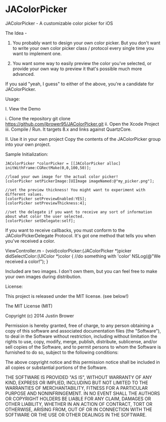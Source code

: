 JAColorPicker
=============

JAColorPicker - A customizable color picker for iOS

The Idea -
  1. You probably want to design your own color picker. But you don't want to write your own color picker class / protocol
  every single time you want to implement one.
  
  2. You want some way to easily preview the color you've selected, or provide your own way to preview it that's 
  possible much more advanced.
  
If you said "yeah, I guess" to either of the above, you're a candidate for JAColorPicker.


Usage:

I. View the Demo

i. Clone the repository
    git clone https://github.com/jbrower95/JAColorPicker.git
ii. Open the Xcode Project
iii. Compile / Run. It targets 8.x and links against QuartzCore.


II. Use it in your own project
Copy the contents of the JAColorPicker group into your own project.


Sample Initialization:
    
    JAColorPicker *colorPicker = [[JAColorPicker alloc] initWithFrame:CGRectMake(0,0,100,50)];
    
    //load your own image for the actual color picker!
    [colorPicker setPickerImage:[UIImage imageNamed:@"my_picker.png"];
    
    //set the preview thickness! You might want to experiment with different values.
    [colorPicker setPreviewEnabled:YES];
    [colorPicker setPreviewThickness:4];

    //set the delegate if you want to receive any sort of information about what color the user selected.
    [colorPicker setDelegate:self];
    
If you want to receive callbacks, you must conform to the JAColorPickerDelegate Protocol. It's got one method that tells you when you've received a color.

ViewController.m
    - (void)colorPicker:(JAColorPicker *)picker didSelectColor:(UIColor *)color {
        //do something with 'color'
        NSLog(@"We received a color!");
    }
    
Included are two images. I don't own them, but you can feel free to make your own images during distribution.

License:

This project is released under the MIT license. (see below!)

The MIT License (MIT)

Copyright (c) 2014 Justin Brower

Permission is hereby granted, free of charge, to any person obtaining a copy
of this software and associated documentation files (the "Software"), to deal
in the Software without restriction, including without limitation the rights
to use, copy, modify, merge, publish, distribute, sublicense, and/or sell
copies of the Software, and to permit persons to whom the Software is
furnished to do so, subject to the following conditions:

The above copyright notice and this permission notice shall be included in
all copies or substantial portions of the Software.

THE SOFTWARE IS PROVIDED "AS IS", WITHOUT WARRANTY OF ANY KIND, EXPRESS OR
IMPLIED, INCLUDING BUT NOT LIMITED TO THE WARRANTIES OF MERCHANTABILITY,
FITNESS FOR A PARTICULAR PURPOSE AND NONINFRINGEMENT. IN NO EVENT SHALL THE
AUTHORS OR COPYRIGHT HOLDERS BE LIABLE FOR ANY CLAIM, DAMAGES OR OTHER
LIABILITY, WHETHER IN AN ACTION OF CONTRACT, TORT OR OTHERWISE, ARISING FROM,
OUT OF OR IN CONNECTION WITH THE SOFTWARE OR THE USE OR OTHER DEALINGS IN
THE SOFTWARE.
  
